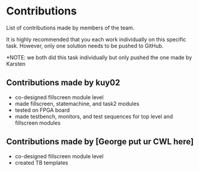 # Contributions
List of contributions made by members of the team.

It is highly recommended that you each work individually on this specific task. However, only one solution needs to be pushed to GitHub.

*NOTE: we both did this task individually but only pushed the one made by Karsten

## Contributions made by kuy02
- co-designed fillscreen module level
- made fillscreen, statemachine, and task2 modules
- tested on FPGA board
- made testbench, monitors, and test sequences for top level and fillscreen modules

## Contributions made by [George put ur CWL here]
- co-designed fillscreen module level
- created TB templates
